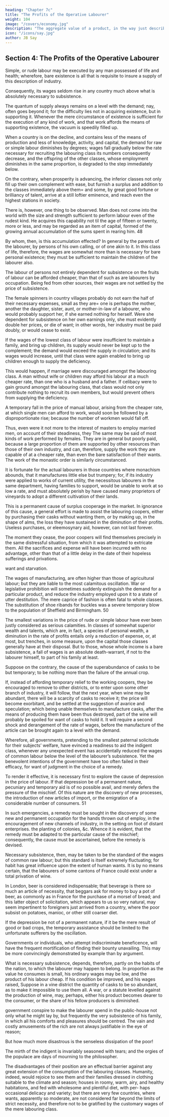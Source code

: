 ```yaml
---
heading: "Chapter 7c"
title: "The Profits of the Operative Labourer"
weight: 104
image: "/covers/economy.jpg"
description: "The aggregate value of a product, in the way just described, refunds to its different concurring producers the amount of their advances, with the addition in most cases, of a profit, that constitutes their revenue"
icon: "/icons/say.jpg"
author: JB Say
---
```




## Section 4: The Profits of the Operative Labourer
<!-- 47 -->

Simple, or rude labour may be executed by any man possessed of life and health; wherefore, bare existence is all that is requisite to insure a supply of this description of industry.

Consequently, its wages seldom rise in any country much above what is absolutely necessary to subsistence. 

The quantum of supply always remains on a level with the demand; nay, often goes beyond it; for the difficulty lies not in acquiring existence, but in supporting it. Whenever the mere circumstance of existence is sufficient for the execution of any kind of work, and that work affords the means of supporting existence, the vacuum is speedily filled up.

When a country is on the decline, and contains less of the means of production and less of knowledge, activity, and capital, the demand for raw or simple labour diminishes by degrees; wages fall gradually below the rate necessary for recruiting the labouring class its numbers consequently decrease, and the offspring of the other classes, whose employment diminishes in the same proportion, is degraded to the step immediately below. 

On the contrary, when prosperity is advancing, the inferior classes not only fill up their own complement with ease, but furnish a surplus and addition to the classes immediately above them= and some, by great good fortune or brilliancy of talent, arrive at a still loftier eminence, and reach even the highest stations in society.

There is, however, one thing to be observed. Man does not come into the world with the size and strength sufficient to perform labour even of the rudest kind. He acquires this capability not til the age of fifteen or twenty, more or less, and may be regarded as an item of capital, formed of the growing annual accumulation of the sums spent in rearing him. 48 

By whom, then, is this accumulation effected? In general by the parents of the labourer, by persons of his own calling, or of
one akin to it. In this class of life, therefore, the wages are somewhat more than is necessary for bare personal existence; 
they must be sufficient to maintain the children of the labourer also.

The labour of persons not entirely dependent for subsistence on the fruits of labour can be afforded cheaper, than that of such as are labourers by occupation. Being fed from other sources, their wages are not settled by the price of subsistence. 

The female spinners in country villages probably do not earn the half of their necessary expenses, small as they are= one is perhaps the mother, another the daughter, sister, aunt, or mother-in-law of a labourer, who would probably support her, if she earned nothing for herself. Were she dependent for subsistence on her own earnings only, she must evidently double her prices, or die of want; in other words, her industry must be paid doubly, or would cease to exist. 

If the wages of the lowest class of labour were insufficient to maintain a family, and bring up children, its supply would never be kept up to the complement; the demand would exceed the supply in circulation; and its wages would increase, until that class were again enabled to bring up children enough to supply the deficiency.

This would happen, if marriage were discouraged amongst the labouring class. A man without wife or children may afford his labour at a much cheaper rate, than one who is a husband and a father. If celibacy were to gain ground amongst the labouring class, that class would not only contribute nothing to recruit its own members, but would prevent others from supplying the deficiency. 

A temporary fall in the price of manual labour, arising from the cheaper rate, at which single men can afford to work, would soon be followed by a disproportionate rise; because the number of workmen would fall off. 

Thus, even were it not more to the interest of masters to employ married men, on account of their steadiness, they The same may be said of most kinds of work performed by females. They are in general but poorly paid, because a large proportion of them are supported by other resources than those of their own industry, and can, therefore, supply the work they are capable of at a cheaper rate, than even the bare satisfaction of their wants. The work of the monastic order is similarly circumstanced. 

It is fortunate for the actual labourers in those countries where monachism abounds, that it manufactures little else but trumpery; for, if its industry were applied to works of current utility, the necessitous labourers in the same department, having families to support, would be unable to work at so low a rate, and must absolutely perish by have caused many proprietors of vineyards to adopt a different cultivation of their lands. 

This is a permanent cause of surplus cooperage in the market. In ignorance of this cause, a general effort is made to assist the labouring coopers, either by purchasing their casks without wanting them, or by making up, in the shape of alms, the loss they have sustained in the diminution of their profits. Useless purchases, or eleemosynary aid, however, can not last forever. 

The moment they cease, the poor coopers will find themselves precisely in the same distressful situation, from which it was attempted to extricate them. All the sacrifices and expense will have been incurred with no advantage, other than that of a little delay in the date of their hopeless sufferings and privations.

want and starvation. 

The wages of manufacturing, are often higher than those of agricultural labour; but they are liable to the most calamitous oscillation. War or legislative prohibition will sometimes suddenly extinguish the demand for a particular product, and reduce the industry employed upon it to a state of utter destitution. The mere caprice of fashion is often fatal to whole classes. The substitution of shoe ribands for buckles was a severe temporary blow to the population of Sheffield and Birmingham. 50

The smallest variations in the price of rude or simple labour have ever been justly considered as serious calamities. In classes of somewhat superior wealth and talents, which are, in fact, a species of personal wealth, a diminution in the rate of profits entails only a reduction of expense, or, at most, but trenches, in some measure, upon the capital those classes generally have at their disposal. But to those, whose whole income is a bare subsistence, a fall of wages is an absolute death-warrant, if not to the labourer himself, to part of his family at least.

Suppose on the contrary, the cause of the superabundance of casks to be but temporary; to be nothing more than the failure
of the annual crop. 

If, instead of affording temporary relief to the working coopers, they be encouraged to remove to other districts, or to enter upon some other branch of industry, it will follow, that the next year, when wine may be abundant, there will be a scarcity of casks to receive it; the price will become exorbitant, and be settled at the suggestion of avarice and speculation; which being unable themselves to manufacture casks, after the means of producing them have been thus destroyed, part of the wine will probably be spoiled for want of casks to hold it. It will require a second shock and derangement of the rate of wages, before the manufacture of the article can be brought again to a level with the demand.

Wherefore, all governments, pretending to the smallest paternal solicitude for their subjects’ welfare, have evinced a
readiness to aid the indigent class, whenever any unexpected event has accidentally reduced the wages of common labour
below the level of the labourer’s subsistence. Yet the benevolent intentions of the government have too often failed in their
efficacy, for want of judgment in the choice of a remedy. 

To render it effective, it is necessary first to explore the cause of depression in the price of labour. If that depression be of a permanent nature, pecuniary and temporary aid is of no possible avail, and merely defers the pressure of the mischief. Of this nature are the discovery of new processes, the introduction of new articles of import, or the emigration of a considerable number of consumers. 51 

In such emergencies, a remedy must be sought in the discovery of some new and permanent occupation for the hands thrown out of employ, in the encouragement of new channels of industry, in the setting on foot of distant enterprises. the planting of colonies, &c. Whence it is evident, that the remedy must be adapted to the particular cause of the mischief; consequently, the cause must be ascertained, before the remedy is devised.

Necessary subsistence, then, may be taken to be the standard of the wages of common raw labour; but this standard is itself
extremely fluctuating; for habit has great influence upon the extent of human wants. It is by no means certain, that the
labourers of some cantons of France could exist under a total privation of wine. 

In London, beer is considered indispensable; that beverage is there so much an article of necessity, that beggars ask for money to buy a pot of beer, as commonly as in France for the purchase of a morsel of bread; and this latter object of solicitation, which appears to us so very natural, may seem impertinent to foreigners just arrived from a country, where the poor subsist on potatoes, manioc, or other still coarser diet.

If the depression be not of a permanent nature, if it be the mere result of good or bad crops, the temporary assistance
should be limited to the unfortunate sufferers by the oscillation.

Governments or individuals, who attempt indiscriminate beneficence, will have the frequent mortification of finding their
bounty unavailing. This may be more convincingly demonstrated by example than by argument.

What is necessary subsistence, depends, therefore, partly on the habits of the nation, to which the labourer may happen to
belong. In proportion as the value he consumes is small, his ordinary wages may be low, and the product of his labour cheap. If his condition be improved, and his wages raised, Suppose in a vine district the quantity of casks to be so abundant, as to make it impossible to use them all. A war, or a statute levelled against the production of wine, may, perhaps, either his product becomes dearer to the consumer, or the
share of his fellow producers is diminished.

government conspire to make the labourer spend in the public-house not only what he might lay by, but frequently the
very subsistence of his family, in which all his comforts and pleasures should be centred. The vain and costly amusements
of the rich are not always justifiable in the eye of reason; 

But how much more disastrous is the senseless dissipation of the poor! 

The mirth of the indigent is invariably seasoned with tears; and the orgies of the populace are days of mourning to
the philosopher.

The disadvantages of their position are an effectual barrier against any great extension of the consumption of the
labouring classes. Humanity, indeed, would rejoice to see them and their families dressed in clothing suitable to the climate
and season; houses in roomy, warm, airy, and healthy habitations, and fed with wholesome and plentiful diet, with per-
haps occasional delicacy and variety; but there are very few countries, where wants, apparently so moderate, are not considered far beyond the limits of strict necessity, and therefore
not to be gratified by the customary wages of the mere labouring class.
